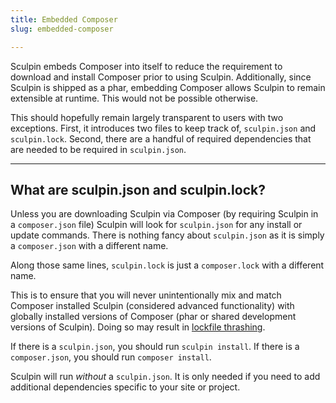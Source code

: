 ```yaml
---
title: Embedded Composer
slug: embedded-composer

---
```


Sculpin embeds Composer into itself to reduce the requirement to download and
install Composer prior to using Sculpin. Additionally, since Sculpin is shipped
as a phar, embedding Composer allows Sculpin to remain extensible at runtime.
This would not be possible otherwise.

This should hopefully remain largely transparent to users with two exceptions.
First, it introduces two files to keep track of, `sculpin.json` and
`sculpin.lock`. Second, there are a handful of required dependencies that are
needed to be required in `sculpin.json`.

---

## What are sculpin.json and sculpin.lock?

Unless you are downloading Sculpin via Composer (by requiring Sculpin in a
`composer.json` file) Sculpin will look for `sculpin.json` for any install
or update commands. There is nothing fancy about `sculpin.json` as it is simply
a `composer.json` with a different name.

Along those same lines, `sculpin.lock` is just a `composer.lock` with a
different name.

This is to ensure that you will never unintentionally mix and match Composer
installed Sculpin (considered advanced functionality) with globally installed
versions of Composer (phar or shared development versions of Sculpin). Doing so
may result in [lockfile thrashing][1].

If there is a `sculpin.json`, you should run `sculpin install`. If there is a
`composer.json`, you should run `composer install`.

Sculpin will run *without* a `sculpin.json`. It is only needed if you need to
add additional dependencies specific to your site or project.

[1]: https://speakerdeck.com/simensen/embedded-composer-sflive-portland-2013?slide=71

